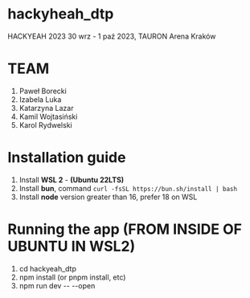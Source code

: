 # hackyheah_dtp

HACKYEAH 2023
30 wrz - 1 paź 2023, TAURON Arena Kraków

# TEAM

1. Paweł Borecki
2. Izabela Luka
3. Katarzyna Lazar
4. Kamil Wojtasiński
5. Karol Rydwelski

# Installation guide

1. Install **WSL 2** - **(Ubuntu 22LTS)**
2. Install **bun**, command `curl -fsSL https://bun.sh/install | bash`
3. Install **node** version greater than 16, prefer 18 on WSL

# Running the app (FROM INSIDE OF UBUNTU IN WSL2)

1. cd hackyeah_dtp
2. npm install (or pnpm install, etc)
3. npm run dev -- --open
